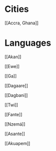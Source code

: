 # Cities
[[Accra, Ghana]]

# Languages
[[Akan]]

[[Ewe]]

[[Ga]]

[[Dagaare]]

[[Dagbani]]

[[Twi]]

[[Fante]]

[[Nzemá]]

[[Asante]]

[[Akuapem]]